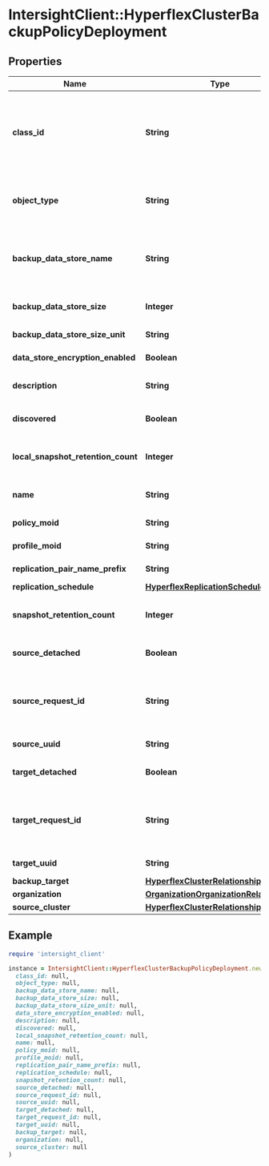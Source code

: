 # IntersightClient::HyperflexClusterBackupPolicyDeployment

## Properties

| Name | Type | Description | Notes |
| ---- | ---- | ----------- | ----- |
| **class_id** | **String** | The fully-qualified name of the instantiated, concrete type. This property is used as a discriminator to identify the type of the payload when marshaling and unmarshaling data. | [default to &#39;hyperflex.ClusterBackupPolicyDeployment&#39;] |
| **object_type** | **String** | The fully-qualified name of the instantiated, concrete type. The value should be the same as the &#39;ClassId&#39; property. | [default to &#39;hyperflex.ClusterBackupPolicyDeployment&#39;] |
| **backup_data_store_name** | **String** | Backup data store name used during the auto creation of the datastore. All VMs created in this data store will be automatically backed up. | [optional][readonly][default to &#39;backup-source-ds&#39;] |
| **backup_data_store_size** | **Integer** | Replication data store size in backupDataStoreSizeUnit. | [optional][readonly][default to 2] |
| **backup_data_store_size_unit** | **String** | Replication data store size. | [optional][readonly][default to &#39;TB&#39;] |
| **data_store_encryption_enabled** | **Boolean** | Whether the datastore is encrypted or not. | [optional][readonly] |
| **description** | **String** | Description from corresponding ClusterBackupPolicy. | [optional][readonly] |
| **discovered** | **Boolean** | True if record created by discovery on HyperFlex cluster. | [optional] |
| **local_snapshot_retention_count** | **Integer** | Number of snapshots that will be retained as part of the Multi Point in Time support. | [optional][readonly][default to 4] |
| **name** | **String** | Name from corresponding ClusterBackupPolicy. | [optional][readonly] |
| **policy_moid** | **String** | Deployed cluster policy moid. | [optional][readonly] |
| **profile_moid** | **String** | Deployed cluster profile moid. | [optional][readonly] |
| **replication_pair_name_prefix** | **String** | Replication cluster pairing name prefix. | [optional][readonly][default to &#39;backup&#39;] |
| **replication_schedule** | [**HyperflexReplicationSchedule**](HyperflexReplicationSchedule.md) |  | [optional] |
| **snapshot_retention_count** | **Integer** | Number of snapshots that will be retained as part of the Multi Point in Time support. | [optional][readonly][default to 4] |
| **source_detached** | **Boolean** | True if policy was detached from source Hyperflex Cluster. | [optional] |
| **source_request_id** | **String** | Unique source cluster request ID allowing retry of the same logical request following a transient communication failure. | [optional][readonly] |
| **source_uuid** | **String** | Uuid of the source Hyperflex Cluster. | [optional][readonly] |
| **target_detached** | **Boolean** | True if policy was detached from target Hyperflex Cluster. | [optional] |
| **target_request_id** | **String** | Unique target cluster request ID allowing retry of the same logical request following a transient communication failure. | [optional][readonly] |
| **target_uuid** | **String** | Uuid of the target Hyperflex Cluster. | [optional][readonly] |
| **backup_target** | [**HyperflexClusterRelationship**](HyperflexClusterRelationship.md) |  | [optional] |
| **organization** | [**OrganizationOrganizationRelationship**](OrganizationOrganizationRelationship.md) |  | [optional] |
| **source_cluster** | [**HyperflexClusterRelationship**](HyperflexClusterRelationship.md) |  | [optional] |

## Example

```ruby
require 'intersight_client'

instance = IntersightClient::HyperflexClusterBackupPolicyDeployment.new(
  class_id: null,
  object_type: null,
  backup_data_store_name: null,
  backup_data_store_size: null,
  backup_data_store_size_unit: null,
  data_store_encryption_enabled: null,
  description: null,
  discovered: null,
  local_snapshot_retention_count: null,
  name: null,
  policy_moid: null,
  profile_moid: null,
  replication_pair_name_prefix: null,
  replication_schedule: null,
  snapshot_retention_count: null,
  source_detached: null,
  source_request_id: null,
  source_uuid: null,
  target_detached: null,
  target_request_id: null,
  target_uuid: null,
  backup_target: null,
  organization: null,
  source_cluster: null
)
```

